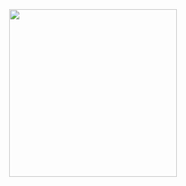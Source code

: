 <div id="header" align="center">
  <img src="https://media.giphy.com/media/v1.Y2lkPTc5MGI3NjExbzJhNzNrMWgycTZoajA2OXI3dWNuazRkNjI0dTlzNzcwM3N0MTU3MyZlcD12MV9naWZzX3NlYXJjaCZjdD1n/DEZA7FlHbMesUF1jm9/giphy.gif" width="300"/>
</div>
